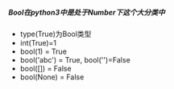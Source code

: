 ##### Bool在python3中是处于Number下这个大分类中
- type(True)为Bool类型
- int(True)=1
- bool(1) = True
- bool('abc') = True, bool('')=False
- bool([]) = False
- bool(None) = False